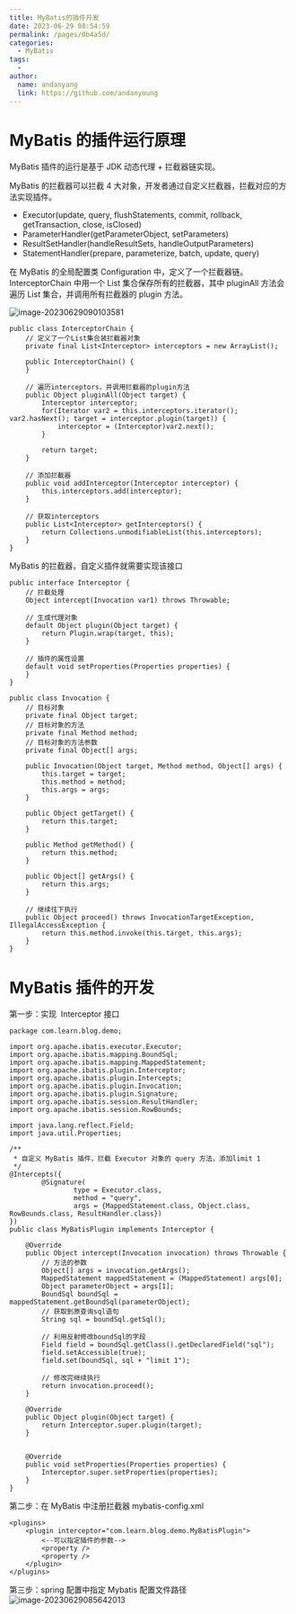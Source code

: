 ```yaml
---
title: MyBatis的插件开发
date: 2023-06-29 08:54:59
permalink: /pages/0b4a5d/
categories:
  - MyBatis
tags:
  -
author:
  name: andanyang
  link: https://github.com/andanyoung
---
```


# MyBatis 的插件运行原理

MyBatis 插件的运行是基于 JDK 动态代理 + 拦截器链实现。

MyBatis 的拦截器可以拦截 4 大对象，开发者通过自定义拦截器，拦截对应的方法实现插件。

- Executor(update, query, flushStatements, commit, rollback, getTransaction, close, isClosed)
- ParameterHandler(getParameterObject, setParameters)
- ResultSetHandler(handleResultSets, handleOutputParameters)
- StatementHandler(prepare, parameterize, batch, update, query)

在 MyBatis 的全局配置类 Configuration 中，定义了一个拦截器链。InterceptorChain 中用一个 List 集合保存所有的拦截器，其中 pluginAll 方法会遍历 List 集合，并调用所有拦截器的 plugin 方法。

![image-20230629090103581](../.vuepress/public/Springboot/image-20230629090103581.png)

```
public class InterceptorChain {
    // 定义了一个List集合装拦截器对象
    private final List<Interceptor> interceptors = new ArrayList();

    public InterceptorChain() {
    }

    // 遍历interceptors，并调用拦截器的plugin方法
    public Object pluginAll(Object target) {
        Interceptor interceptor;
        for(Iterator var2 = this.interceptors.iterator(); var2.hasNext(); target = interceptor.plugin(target)) {
            interceptor = (Interceptor)var2.next();
        }

        return target;
    }

    // 添加拦截器
    public void addInterceptor(Interceptor interceptor) {
        this.interceptors.add(interceptor);
    }

    // 获取interceptors
    public List<Interceptor> getInterceptors() {
        return Collections.unmodifiableList(this.interceptors);
    }
}
```

MyBatis 的拦截器，自定义插件就需要实现该接口

```
public interface Interceptor {
    // 拦截处理
    Object intercept(Invocation var1) throws Throwable;

    // 生成代理对象
    default Object plugin(Object target) {
        return Plugin.wrap(target, this);
    }

    // 插件的属性设置
    default void setProperties(Properties properties) {
    }
}
```

```
public class Invocation {
    // 目标对象
    private final Object target;
    // 目标对象的方法
    private final Method method;
    // 目标对象的方法参数
    private final Object[] args;

    public Invocation(Object target, Method method, Object[] args) {
        this.target = target;
        this.method = method;
        this.args = args;
    }

    public Object getTarget() {
        return this.target;
    }

    public Method getMethod() {
        return this.method;
    }

    public Object[] getArgs() {
        return this.args;
    }

    // 继续往下执行
    public Object proceed() throws InvocationTargetException, IllegalAccessException {
        return this.method.invoke(this.target, this.args);
    }
}
```

# MyBatis 插件的开发

第一步：实现  Interceptor 接口

```
package com.learn.blog.demo;

import org.apache.ibatis.executor.Executor;
import org.apache.ibatis.mapping.BoundSql;
import org.apache.ibatis.mapping.MappedStatement;
import org.apache.ibatis.plugin.Interceptor;
import org.apache.ibatis.plugin.Intercepts;
import org.apache.ibatis.plugin.Invocation;
import org.apache.ibatis.plugin.Signature;
import org.apache.ibatis.session.ResultHandler;
import org.apache.ibatis.session.RowBounds;

import java.lang.reflect.Field;
import java.util.Properties;

/**
 * 自定义 MyBatis 插件，拦截 Executor 对象的 query 方法，添加limit 1
 */
@Intercepts({
        @Signature(
                type = Executor.class,
                method = "query",
                args = {MappedStatement.class, Object.class, RowBounds.class, ResultHandler.class})
})
public class MyBatisPlugin implements Interceptor {

    @Override
    public Object intercept(Invocation invocation) throws Throwable {
        // 方法的参数
        Object[] args = invocation.getArgs();
        MappedStatement mappedStatement = (MappedStatement) args[0];
        Object parameterObject = args[1];
        BoundSql boundSql = mappedStatement.getBoundSql(parameterObject);
        // 获取到原查询sql语句
        String sql = boundSql.getSql();

        // 利用反射修改boundSql的字段
        Field field = boundSql.getClass().getDeclaredField("sql");
        field.setAccessible(true);
        field.set(boundSql, sql + "limit 1");

        // 修改完继续执行
        return invocation.proceed();
    }

    @Override
    public Object plugin(Object target) {
        return Interceptor.super.plugin(target);
    }


    @Override
    public void setProperties(Properties properties) {
        Interceptor.super.setProperties(properties);
    }
}
```

第二步：在 MyBatis 中注册拦截器 mybatis-config.xml

```
<plugins>
	<plugin interceptor="com.learn.blog.demo.MyBatisPlugin">
        <--可以指定插件的参数-->
		<property />
		<property />
	</plugin>
</plugins>
```

第三步：spring 配置中指定 Mybatis 配置文件路径  ![image-20230629085642013](../.vuepress/public/Springboot/image-20230629085642013.png)
